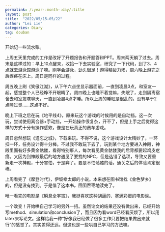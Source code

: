 ```yaml
---
permalink: /:year-:month-:day/:title
layout: post
title:  "2022/05/15—05/22"
author: "Lei Lie"
categories: Diary
tag: douban
---
```

开始记一些流水账。

上周五天里完成的工作是改好了开题报告和开题答辩PPT。周末两天躺了过去。周末是这样过的：早上10点醒来，收拾一下去实验室，研究了一下代码，到了3、4点就去游泳馆游泳了嘛。刚学会游泳，劲头很足！游得精疲力竭，周六晚上游完之后瘫痪在床上。周日是同样的过程。

周五晚上刷《笑傲江湖》，从下午六点坐显示器面前，一直到凌晨3点，和室友一起，感觉整个人已经睁不开眼睛了。周四晚上也睡不着觉嘛，失眠了，走到隔离宿舍去和室友瞎聊天，一直到凌晨4点才睡。所以上周的睡眠是很乱的。没有早于2点睡过觉……这点不好。

晚上下班之后在玩《地平线4》，原来玩这个游戏的时候用的是自动挡。这一次玩，尝试使用离合器+手动挡，一开始操作很复杂，开不了，但是上手之后觉得这样的方式十分有操作感欸，像是在玩真正的赛车游戏。

周日忽然想玩《遗忘之城》，下载来玩。不得不说，这个游戏设计太精妙了，一环扣一环，任务设计得十分棒。不过我不敢玩下去了，玩到某个地方要进入神殿，神殿里面有好多黄金骷髅，看得特别瘆人，每次看见黄金骷髅我的后背都要起鸡皮疙瘩。又因为到神殿最后的地方遇见了要找的NPC，但是选错了选项，导致又要重新走一次神殿，十分害怕，于是弃了。要是不怕骷髅的话，通关之后的体验肯定很棒。

上周看完了《摩登时代》，伊坂幸太郎的小说。本来想在图书馆找《金色梦乡》的，但是没有找到。于是借了这本书。囫囵吞枣地读完了。

唯一看完的电影是《瞬息全宇宙》，我挺喜欢这种胡逼的、塞满彩蛋的电影诶。

一个改变！开始哄自己学习的另外一招。虽然论文的结果还没有做出来，已经开始写method、simulation和conclusion了，而且因为看word已经看厌烦了，所以用latex来写论文。这样给我一种“好像我已经做了很多工作只要把结果做出来就行”的感觉了。其实差得还远。但这也是一些哄自己学习的方法嘛。